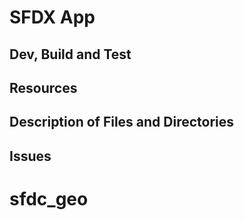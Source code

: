 # SFDX  App

## Dev, Build and Test


## Resources


## Description of Files and Directories


## Issues


# sfdc_geo
